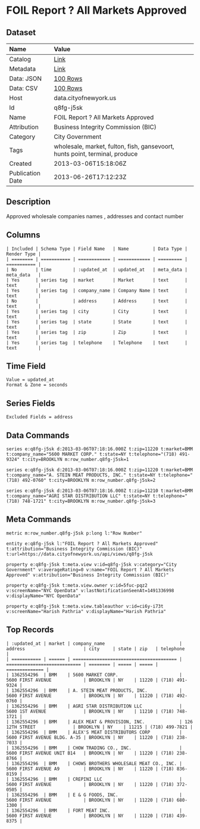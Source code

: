 # FOIL Report ? All Markets Approved

## Dataset

| Name | Value |
| :--- | :---- |
| Catalog | [Link](https://catalog.data.gov/dataset/foil-report-all-markets-approved-02aaa) |
| Metadata | [Link](https://data.cityofnewyork.us/api/views/q8fg-j5sk) |
| Data: JSON | [100 Rows](https://data.cityofnewyork.us/api/views/q8fg-j5sk/rows.json?max_rows=100) |
| Data: CSV | [100 Rows](https://data.cityofnewyork.us/api/views/q8fg-j5sk/rows.csv?max_rows=100) |
| Host | data.cityofnewyork.us |
| Id | q8fg-j5sk |
| Name | FOIL Report ? All Markets Approved |
| Attribution | Business Integrity Commission (BIC) |
| Category | City Government |
| Tags | wholesale, market, fulton, fish, gansevoort, hunts point, terminal, produce |
| Created | 2013-03-06T15:18:06Z |
| Publication Date | 2013-06-26T17:12:23Z |

## Description

Approved wholesale companies names , addresses and contact number

## Columns

```ls
| Included | Schema Type | Field Name   | Name         | Data Type | Render Type |
| ======== | =========== | ============ | ============ | ========= | =========== |
| No       | time        | :updated_at  | updated_at   | meta_data | meta_data   |
| Yes      | series tag  | market       | Market       | text      | text        |
| Yes      | series tag  | company_name | Company Name | text      | text        |
| No       |             | address      | Address      | text      | text        |
| Yes      | series tag  | city         | City         | text      | text        |
| Yes      | series tag  | state        | State        | text      | text        |
| Yes      | series tag  | zip          | Zip          | text      | text        |
| Yes      | series tag  | telephone    | Telephone    | text      | text        |
```

## Time Field

```ls
Value = updated_at
Format & Zone = seconds
```

## Series Fields

```ls
Excluded Fields = address
```

## Data Commands

```ls
series e:q8fg-j5sk d:2013-03-06T07:18:16.000Z t:zip=11220 t:market=BMM t:company_name="5600 MARKET CORP." t:state=NY t:telephone="(718) 491-9324" t:city=BROOKLYN m:row_number.q8fg-j5sk=1

series e:q8fg-j5sk d:2013-03-06T07:18:16.000Z t:zip=11220 t:market=BMM t:company_name="A. STEIN MEAT PRODUCTS, INC." t:state=NY t:telephone="(718) 492-0760" t:city=BROOKLYN m:row_number.q8fg-j5sk=2

series e:q8fg-j5sk d:2013-03-06T07:18:16.000Z t:zip=11210 t:market=BMM t:company_name="AGRI STAR DISTRIBUTION LLC" t:state=NY t:telephone="(718) 748-1721" t:city=BROOKLYN m:row_number.q8fg-j5sk=3
```

## Meta Commands

```ls
metric m:row_number.q8fg-j5sk p:long l:"Row Number"

entity e:q8fg-j5sk l:"FOIL Report ? All Markets Approved" t:attribution="Business Integrity Commission (BIC)" t:url=https://data.cityofnewyork.us/api/views/q8fg-j5sk

property e:q8fg-j5sk t:meta.view v:id=q8fg-j5sk v:category="City Government" v:averageRating=0 v:name="FOIL Report ? All Markets Approved" v:attribution="Business Integrity Commission (BIC)"

property e:q8fg-j5sk t:meta.view.owner v:id=5fuc-pqz2 v:screenName="NYC OpenData" v:lastNotificationSeenAt=1491336998 v:displayName="NYC OpenData"

property e:q8fg-j5sk t:meta.view.tableauthor v:id=ci6y-i73t v:screenName="Harish Pathria" v:displayName="Harish Pathria"
```

## Top Records

```ls
| :updated_at | market | company_name                            | address                      | city     | state | zip   | telephone      | 
| =========== | ====== | ======================================= | ============================ | ======== | ===== | ===== | ============== | 
| 1362554296  | BMM    | 5600 MARKET CORP.                       | 5600 FIRST AVENUE            | BROOKLYN | NY    | 11220 | (718) 491-9324 | 
| 1362554296  | BMM    | A. STEIN MEAT PRODUCTS, INC.            | 5600 FIRST AVENUE            | BROOKLYN | NY    | 11220 | (718) 492-0760 | 
| 1362554296  | BMM    | AGRI STAR DISTRIBUTION LLC              | 5600 1ST AVENUE              | BROOKLYN | NY    | 11210 | (718) 748-1721 | 
| 1362554296  | BMM    | ALEX MEAT & PROVISION, INC.             | 126 12TH STREET              | BROOKLYN | NY    | 11215 | (718) 499-7821 | 
| 1362554296  | BMM    | ALEX'S MEAT DISTRIBUTORS CORP           | 5600 FIRST AVENUE BLDG. A-35 | BROOKLYN | NY    | 11220 | (718) 238-7033 | 
| 1362554296  | BMM    | CHOW TRADING CO., INC.                  | 5600 FIRST AVENUE UNIT B14   | BROOKLYN | NY    | 11220 | (718) 238-8766 | 
| 1362554296  | BMM    | CHOWS BROTHERS WHOLESALE MEAT CO., INC. | 5600 FIRST AVENUE A9         | BROOKLYN | NY    | 11220 | (718) 836-8159 | 
| 1362554296  | BMM    | CREPINI LLC                             | 5600 FIRST AVENUE            | BROOKLYN | NY    | 11220 | (718) 372-0505 | 
| 1362554296  | BMM    | E & G FOODS, INC.                       | 5600 FIRST AVENUE            | BROOKLYN | NY    | 11220 | (718) 680-1300 | 
| 1362554296  | BMM    | FORT MEAT INC.                          | 5600 FIRST AVENUE            | BROOKLYN | NY    | 11220 | (718) 439-8375 | 
```